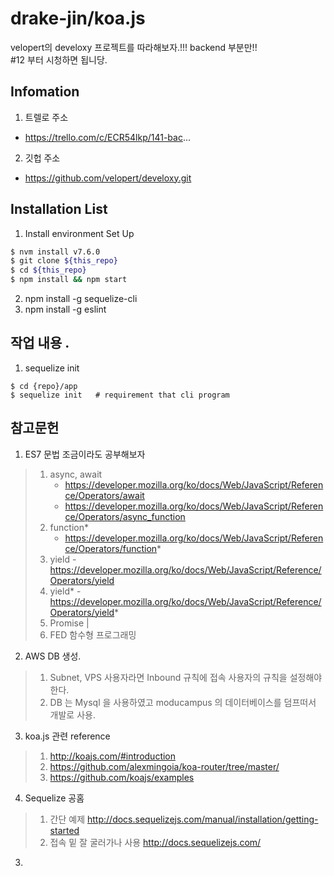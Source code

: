 # drake-jin/koa.js

velopert의 develoxy 프로젝트를 따라해보자.!!! backend 부분만!!  
#12 부터 시청하면 됩니당.



## Infomation

1. 트렐로 주소
  - https://trello.com/c/ECR54lkp/141-bac...

2. 깃헙 주소
  - https://github.com/velopert/develoxy.git

## Installation List

1. Install environment Set Up

``` sh
$ nvm install v7.6.0
$ git clone ${this_repo}
$ cd ${this_repo}
$ npm install && npm start
```

2. npm install -g sequelize-cli
3. npm install -g eslint

## 작업 내용 .

  1. sequelize init

```
$ cd {repo}/app
$ sequelize init   # requirement that cli program     
```

## 참고문헌

1. ES7 문법 조금이라도 공부해보자
>   1. async, await   
>        - https://developer.mozilla.org/ko/docs/Web/JavaScript/Reference/Operators/await
>        - https://developer.mozilla.org/ko/docs/Web/JavaScript/Reference/Operators/async_function
>   2. function*  
>        - https://developer.mozilla.org/ko/docs/Web/JavaScript/Reference/Operators/function*
>   3. yield
>          - https://developer.mozilla.org/ko/docs/Web/JavaScript/Reference/Operators/yield
>   4. yield*
>          - https://developer.mozilla.org/ko/docs/Web/JavaScript/Reference/Operators/yield*
>   5. Promise        |
>   6. FED  함수형 프로그래밍

2. AWS DB 생성.
>   1. Subnet, VPS 사용자라면 Inbound 규칙에 접속 사용자의 규칙을 설정해야한다.
>   2. DB 는 Mysql 을 사용하였고  moducampus 의 데이터베이스를 덤프떠서 개발로 사용.

3. koa.js 관련 reference
>   1. http://koajs.com/#introduction
>   2. https://github.com/alexmingoia/koa-router/tree/master/
>   3. https://github.com/koajs/examples

4. Sequelize 공홈

> 1. 간단 예제
  http://docs.sequelizejs.com/manual/installation/getting-started
> 2. 접속 밑 잘 굴러가나 사용
  http://docs.sequelizejs.com/

3.
